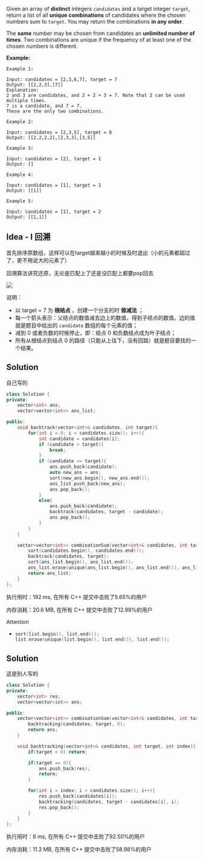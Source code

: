 Given an array of **distinct** integers `candidates` and a target integer `target`, return a list of all **unique combinations** of candidates where the chosen numbers sum to `target`. You may return the combinations **in any order**.

The **same** number may be chosen from candidates an **unlimited number of times**. Two combinations are unique if the frequency of at least one of the chosen numbers is different.



**Example:**

```
Example 1:

Input: candidates = [2,3,6,7], target = 7
Output: [[2,2,3],[7]]
Explanation:
2 and 3 are candidates, and 2 + 2 + 3 = 7. Note that 2 can be used multiple times.
7 is a candidate, and 7 = 7.
These are the only two combinations.

Example 2:

Input: candidates = [2,3,5], target = 8
Output: [[2,2,2,2],[2,3,3],[3,5]]

Example 3:

Input: candidates = [2], target = 1
Output: []

Example 4:

Input: candidates = [1], target = 1
Output: [[1]]

Example 5:

Input: candidates = [1], target = 2
Output: [[1,1]]
```

## Idea - I 回溯

首先排序原数组，这样可以在target越来越小的时候及时退出（小的元素都超过了，更不用说大的元素了）

回溯算法讲究还原，无论是匹配上了还是没匹配上都要pop回去

![](https://pic.leetcode-cn.com/1598091943-hZjibJ-file_1598091940241)

说明：

- 以 target = 7 为 **根结点** ，创建一个分支的时 **做减法** ；
- 每一个箭头表示：父结点的数值减去边上的数值，得到子结点的数值。边的值就是题目中给出的 `candidate` 数组的每个元素的值；
- 减到 0 或者负数的时候停止，即：结点 0 和负数结点成为叶子结点；
- 所有从根结点到结点 0 的路径（只能从上往下，没有回路）就是题目要找的一个结果。

## Solution

自己写的


```c++
class Solution {
private:
    vector<int> ans;
    vector<vector<int>> ans_list;

public:
    void backtrack(vector<int>& candidates, int target){
        for(int i = 0; i < candidates.size(); i++){
            int candidate = candidates[i];
            if (candidate > target){
                break;
            }
            if (candidate == target){
                ans.push_back(candidate);
                auto new_ans = ans;
                sort(new_ans.begin(), new_ans.end());
                ans_list.push_back(new_ans);
                ans.pop_back();
            }
            else{
                ans.push_back(candidate);
                backtrack(candidates, target - candidate);
                ans.pop_back();
            }
        }
    }

    vector<vector<int>> combinationSum(vector<int>& candidates, int target) {
        sort(candidates.begin(), candidates.end());
        backtrack(candidates, target);
        sort(ans_list.begin(), ans_list.end());
        ans_list.erase(unique(ans_list.begin(), ans_list.end()), ans_list.end());
        return ans_list;
    }
};
```

执行用时：192 ms, 在所有 C++ 提交中击败了5.65%的用户

内存消耗：20.6 MB, 在所有 C++ 提交中击败了12.99%的用户

Attention

- ```c++
  sort(list.begin(), list.end());
  list.erase(unique(list.begin(), list.end()), list.end());
  ```

## Solution

这是别人写的

```c++
class Solution {
private:
    vector<int> res;
    vector<vector<int>> ans;

public:
    vector<vector<int>> combinationSum(vector<int>& candidates, int target) {
        backtracking(candidates, target, 0);
        return ans;
    }

    void backtracking(vector<int>& candidates, int target, int index){
        if(target < 0) return;

        if(target == 0){
            ans.push_back(res);
            return;
        }

        for(int i = index; i < candidates.size(); i++){
            res.push_back(candidates[i]);
            backtracking(candidates, target - candidates[i], i);
            res.pop_back();
        }
    }
};
```

执行用时：8 ms, 在所有 C++ 提交中击败了92.50%的用户

内存消耗：11.2 MB, 在所有 C++ 提交中击败了58.98%的用户